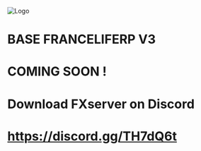 

![Logo](https://cdn.discordapp.com/attachments/587279552615677952/605210388677656659/tease.png)

# BASE FRANCELIFERP V3
# COMING SOON !

# Download FXserver on Discord
# https://discord.gg/TH7dQ6t

